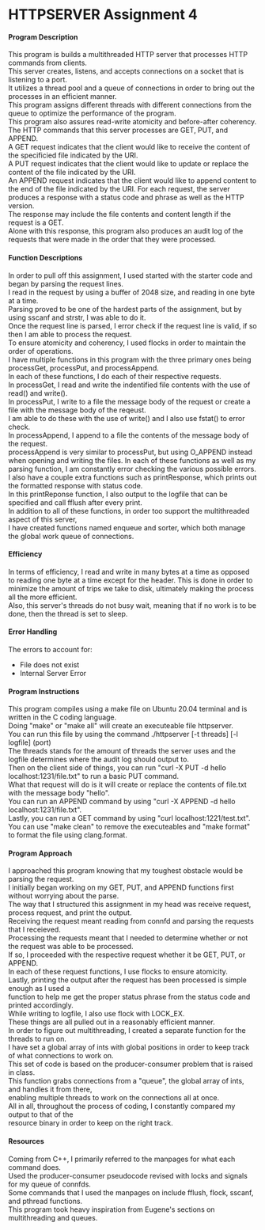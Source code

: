 # HTTPSERVER Assignment 4 

#### Program Description

This program is builds a multithreaded HTTP server that processes HTTP commands from clients.  
This server creates, listens, and accepts connections on a socket that is listening to a port.  
It utilizes a thread pool and a queue of connections in order to bring out the processes in an efficient manner.  
This program assigns different threads with different connections from the queue to optimize the performance of the program.  
This program also assures read-write atomicity and before-after coherency.  
The HTTP commands that this server processes are GET, PUT, and APPEND.  
A GET request indicates that the client would like to receive the content of the specificied file indicated by the URI.  
A PUT request indicates that the client would like to update or replace the content of the file indicated by the URI.  
An APPEND request indicates that the client would like to append content to the end of the file indicated by the URI. 
For each request, the server produces a response with a status code and phrase as well as the HTTP version.  
The response may include the file contents and content length if the request is a GET.  
Alone with this response, this program also produces an audit log of the requests that were made in the order that they were processed.  


#### Function Descriptions

In order to pull off this assignment, I used started with the starter code and began by parsing the request lines.  
I read in the request by using a buffer of 2048 size, and reading in one byte at a time.  
Parsing proved to be one of the hardest parts of the assignment, but by using sscanf and strstr, I was able to do it.  
Once the request line is parsed, I error check if the request line is valid, if so then I am able to process the request.  
To ensure atomicity and coherency, I used flocks in order to maintain the order of operations.  
I have multiple functions in this program with the three primary ones being processGet, processPut, and processAppend.  
In each of these functions, I do each of their respective requests.  
In processGet, I read and write the indentified file contents with the use of read() and write().  
In processPut, I write to a file the message body of the request or create a file with the message body of the reqeust.  
I am able to do these with the use of write() and I also use fstat() to error check.  
In processAppend, I append to a file the contents of the message body of the request.  
processAppend is very similar to processPut, but using O_APPEND instead when opening and writing the files.
In each of these functions as well as my parsing function, I am constantly error checking the various possible errors.  
I also have a couple extra functions such as printResponse, which prints out the formatted response with status code.  
In this printReponse function, I also output to the logfile that can be specified and call fflush after every print.  
In addition to all of these functions, in order too support the multithreaded aspect of this server,  
I have created functions named enqueue and sorter, which both manage the global work queue of connections.  


#### Efficiency 

In terms of efficiency, I read and write in many bytes at a time as opposed to reading one byte at a time except for the header.
This is done in order to minimize the amount of trips we take to disk, ultimately making the process all the more efficient.  
Also, this server's threads do not busy wait, meaning that if no work is to be done, then the thread is set to sleep.  

#### Error Handling

The errors to account for:
* File does not exist
* Internal Server Error

#### Program Instructions

This program compiles using a make file on Ubuntu 20.04 terminal and is written in the C coding language.  
Doing "make" or "make all" will create an executeable file httpserver.  
You can run this file by using the command ./httpserver [-t threads] [-l logfile] (port)  
The threads stands for the amount of threads the server uses and the logfile determines where the audit log should output to.  
Then on the client side of things, you can run "curl -X PUT -d hello localhost:1231/file.txt" to run a basic PUT command.  
What that request will do is it will create or replace the contents of file.txt with the message body "hello".  
You can run an APPEND command by using "curl -X APPEND -d hello localhost:1231/file.txt".  
Lastly, you can run a GET command by using "curl localhost:1221/test.txt".  
You can use "make clean" to remove the executeables and "make format" to format the file using clang.format.  

#### Program Approach

I approached this program knowing that my toughest obstacle would be parsing the request.  
I initially began working on my GET, PUT, and APPEND functions first without worrying about the parse.  
The way that I structured this assignment in my head was receive request, process request, and print the output.  
Receiving the request meant reading from connfd and parsing the requests that I receieved.  
Processing the requests meant that I needed to determine whether or not the request was able to be processed.  
If so, I proceeded with the respective request whether it be GET, PUT, or APPEND.  
In each of these request functions, I use flocks to ensure atomicity.  
Lastly, printing the output after the request has been processed is simple enough as I used a  
function to help me get the proper status phrase from the status code and printed accordingly.  
While writing to logfile, I also use flock with LOCK_EX.   
These things are all pulled out in a reasonably efficient manner.  
In order to figure out multithreading, I created a separate function for the threads to run on.  
I have set a global array of ints with global positions in order to keep track of what connections to work on.  
This set of code is based on the producer-consumer problem that is raised in class.  
This function grabs connections from a "queue", the global array of ints, and handles it from there,  
enabling multiple threads to work on the connections all at once.  
All in all, throughout the process of coding, I constantly compared my output to that of the  
resource binary in order to keep on the right track.  

#### Resources

Coming from C++, I primarily referred to the manpages for what each command does.  
Used the producer-consumer pseudocode revised with locks and signals for my queue of connfds.  
Some commands that I used the manpages on include fflush, flock, sscanf, and pthread functions.  
This program took heavy inspiration from Eugene's sections on multithreading and queues.    